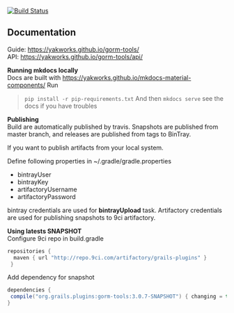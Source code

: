 [![Build Status](https://travis-ci.org/yakworks/gorm-tools.svg?branch=master)](https://travis-ci.org/yakworks/gorm-tools)



Documentation 
-----

Guide: https://yakworks.github.io/gorm-tools/  
API: https://yakworks.github.io/gorm-tools/api/

**Running mkdocs locally**  
Docs are built with https://yakworks.github.io/mkdocs-material-components/
Run 
> ```pip install -r pip-requirements.txt```
And then ```mkdocs serve``` see the docs if you have troubles

**Publishing**  
Build are automatically published by travis. 
Snapshots are published from master branch, and releases are published from tags to BinTray.

If you want to publish artifacts from your local system.
 
Define following properties in ~/.gradle/gradle.properties

- bintrayUser
- bintrayKey
- artifactoryUsername
- artifactoryPassword

bintray credentials are used for **bintrayUpload** task. Artifactory credentials are used for publishing snapshots to 9ci artifactory.

**Using latests SNAPSHOT**  
Configure 9ci repo in build.gradle

```groovy
repositories {
  maven { url "http://repo.9ci.com/artifactory/grails-plugins" }
 }
```

Add dependency for snapshot  

```groovy
dependencies {
 compile("org.grails.plugins:gorm-tools:3.0.7-SNAPSHOT") { changing = true } //see gradle.properties for latest snapshot version.
}
```
